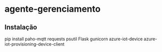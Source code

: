 # agente-gerenciamento


## Instalação

pip install paho-mqtt requests psutil Flask gunicorn azure-iot-device azure-iot-provisioning-device-client

